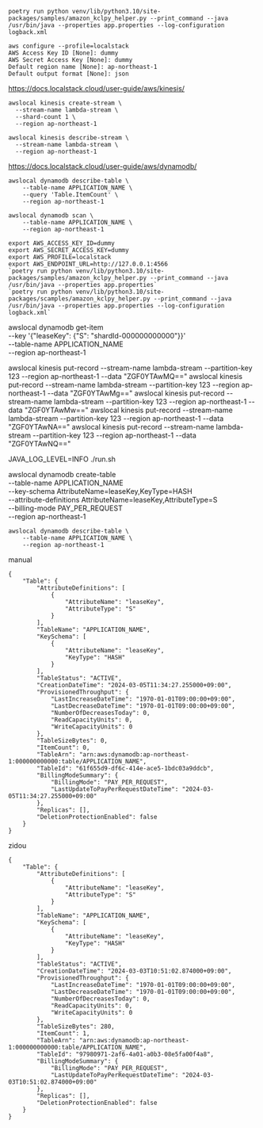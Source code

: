 
`poetry run python venv/lib/python3.10/site-packages/samples/amazon_kclpy_helper.py --print_command --java /usr/bin/java --properties app.properties --log-configuration logback.xml`
```
aws configure --profile=localstack
AWS Access Key ID [None]: dummy
AWS Secret Access Key [None]: dummy
Default region name [None]: ap-northeast-1
Default output format [None]: json

```


https://docs.localstack.cloud/user-guide/aws/kinesis/



```
awslocal kinesis create-stream \
  --stream-name lambda-stream \
  --shard-count 1 \
  --region ap-northeast-1
```

```
awslocal kinesis describe-stream \
  --stream-name lambda-stream \
  --region ap-northeast-1
```
https://docs.localstack.cloud/user-guide/aws/dynamodb/
<!-- ```
awslocal dynamodb create-table \
    --table-name APPLICATION_NAME \
    --key-schema AttributeName=id,KeyType=HASH \
    --attribute-definitions AttributeName=id,AttributeType=S \
    --billing-mode PAY_PER_REQUEST \
    --region ap-northeast-1
``` -->

```
awslocal dynamodb describe-table \
    --table-name APPLICATION_NAME \
    --query 'Table.ItemCount' \
    --region ap-northeast-1
```
```
awslocal dynamodb scan \
    --table-name APPLICATION_NAME \
    --region ap-northeast-1
```

```
export AWS_ACCESS_KEY_ID=dummy
export AWS_SECRET_ACCESS_KEY=dummy
export AWS_PROFILE=localstack
export AWS_ENDPOINT_URL=http://127.0.0.1:4566
`poetry run python venv/lib/python3.10/site-packages/samples/amazon_kclpy_helper.py --print_command --java /usr/bin/java --properties app.properties`
`poetry run python venv/lib/python3.10/site-packages/scamples/amazon_kclpy_helper.py --print_command --java /usr/bin/java --properties app.properties --log-configuration logback.xml`
```


awslocal dynamodb get-item \
    --key '{"leaseKey": {"S": "shardId-000000000000"}}' \
    --table-name APPLICATION_NAME \
    --region ap-northeast-1



awslocal kinesis put-record --stream-name lambda-stream --partition-key 123 --region ap-northeast-1 --data "ZGF0YTAwMQ=="
awslocal kinesis put-record --stream-name lambda-stream --partition-key 123 --region ap-northeast-1 --data "ZGF0YTAwMg=="
awslocal kinesis put-record --stream-name lambda-stream --partition-key 123 --region ap-northeast-1 --data "ZGF0YTAwMw=="
awslocal kinesis put-record --stream-name lambda-stream --partition-key 123 --region ap-northeast-1 --data "ZGF0YTAwNA=="
awslocal kinesis put-record --stream-name lambda-stream --partition-key 123 --region ap-northeast-1 --data "ZGF0YTAwNQ=="


JAVA_LOG_LEVEL=INFO ./run.sh


awslocal dynamodb create-table \
    --table-name APPLICATION_NAME \
    --key-schema AttributeName=leaseKey,KeyType=HASH \
    --attribute-definitions AttributeName=leaseKey,AttributeType=S \
    --billing-mode PAY_PER_REQUEST \
    --region ap-northeast-1


```
awslocal dynamodb describe-table \
    --table-name APPLICATION_NAME \
    --region ap-northeast-1
```

manual
```
{
    "Table": {
        "AttributeDefinitions": [
            {
                "AttributeName": "leaseKey",
                "AttributeType": "S"
            }
        ],
        "TableName": "APPLICATION_NAME",
        "KeySchema": [
            {
                "AttributeName": "leaseKey",
                "KeyType": "HASH"
            }
        ],
        "TableStatus": "ACTIVE",
        "CreationDateTime": "2024-03-05T11:34:27.255000+09:00",
        "ProvisionedThroughput": {
            "LastIncreaseDateTime": "1970-01-01T09:00:00+09:00",
            "LastDecreaseDateTime": "1970-01-01T09:00:00+09:00",
            "NumberOfDecreasesToday": 0,
            "ReadCapacityUnits": 0,
            "WriteCapacityUnits": 0
        },
        "TableSizeBytes": 0,
        "ItemCount": 0,
        "TableArn": "arn:aws:dynamodb:ap-northeast-1:000000000000:table/APPLICATION_NAME",
        "TableId": "61f655d9-df6c-414e-ace5-1bdc03a9ddcb",
        "BillingModeSummary": {
            "BillingMode": "PAY_PER_REQUEST",
            "LastUpdateToPayPerRequestDateTime": "2024-03-05T11:34:27.255000+09:00"
        },
        "Replicas": [],
        "DeletionProtectionEnabled": false
    }
}
```

zidou
```
{
    "Table": {
        "AttributeDefinitions": [
            {
                "AttributeName": "leaseKey",
                "AttributeType": "S"
            }
        ],
        "TableName": "APPLICATION_NAME",
        "KeySchema": [
            {
                "AttributeName": "leaseKey",
                "KeyType": "HASH"
            }
        ],
        "TableStatus": "ACTIVE",
        "CreationDateTime": "2024-03-03T10:51:02.874000+09:00",
        "ProvisionedThroughput": {
            "LastIncreaseDateTime": "1970-01-01T09:00:00+09:00",
            "LastDecreaseDateTime": "1970-01-01T09:00:00+09:00",
            "NumberOfDecreasesToday": 0,
            "ReadCapacityUnits": 0,
            "WriteCapacityUnits": 0
        },
        "TableSizeBytes": 280,
        "ItemCount": 1,
        "TableArn": "arn:aws:dynamodb:ap-northeast-1:000000000000:table/APPLICATION_NAME",
        "TableId": "97980971-2af6-4a01-a0b3-08e5fa00f4a8",
        "BillingModeSummary": {
            "BillingMode": "PAY_PER_REQUEST",
            "LastUpdateToPayPerRequestDateTime": "2024-03-03T10:51:02.874000+09:00"
        },
        "Replicas": [],
        "DeletionProtectionEnabled": false
    }
}
```